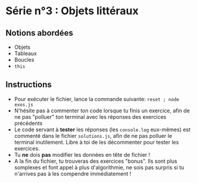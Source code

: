 # Série n°3 : Objets littéraux

## Notions abordées

- Objets
- Tableaux
- Boucles
- `this`

## Instructions

- Pour exécuter le fichier, lance la commande suivante: `reset ; node exos.js`
- N'hésite pas à commenter ton code lorsque tu finis un exercice, afin de ne pas "polluer" ton terminal avec les réponses des exercices précédents
- Le code servant à **tester** les réponses (les `console.log` eux-mêmes) est commenté dans le fichier `solutions.js`, afin de ne pas polluer le terminal inutilement. Libre à toi de les décommenter pour tester les exercices.
- Tu **ne** dois **pas** modifier les données en tête de fichier !
- A la fin du fichier, tu trouveras des exercices "bonus". Ils sont plus somplexes et font appel à plus d'algorithmie, ne sois pas surpris si tu n'arrives pas à les compendre immédiatement !
